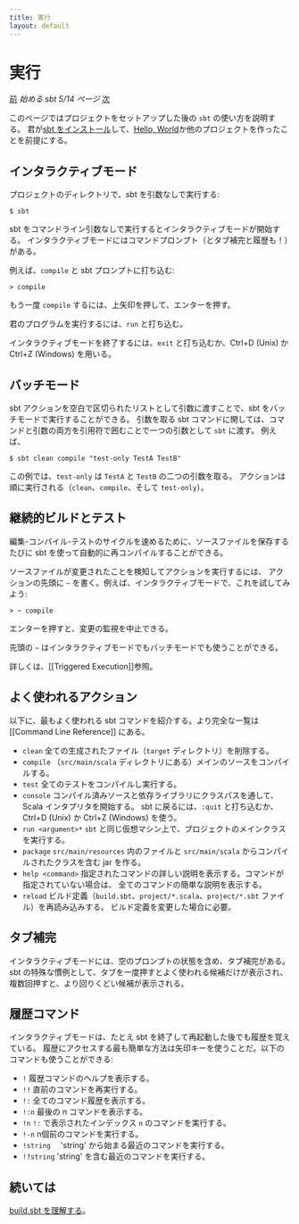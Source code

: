 ```yaml
---
title: 実行
layout: default
---
```


# 実行

[前](../directories) _始める sbt 5/14 ページ_ [次](../basic-def)

このページではプロジェクトをセットアップした後の `sbt` の使い方を説明する。
君が[sbt をインストール](../setup)して、[Hello, World](../hello)か他のプロジェクトを作ったことを前提にする。

## インタラクティブモード

プロジェクトのディレクトリで、sbt を引数なしで実行する:

```text
$ sbt
```

sbt をコマンドライン引数なしで実行するとインタラクティブモードが開始する。
インタラクティブモードにはコマンドプロンプト（とタブ補完と履歴も！）がある。

例えば、`compile` と sbt プロンプトに打ち込む:

```text
> compile
```

もう一度 `compile` するには、上矢印を押して、エンターを押す。

君のプログラムを実行するには、`run` と打ち込む。

インタラクティブモードを終了するには、`exit` と打ち込むか、Ctrl+D (Unix) か Ctrl+Z (Windows) を用いる。

## バッチモード

sbt アクションを空白で区切られたリストとして引数に渡すことで、sbt をバッチモードで実行することができる。
引数を取る sbt コマンドに関しては、コマンドと引数の両方を引用符で囲むことで一つの引数として `sbt` に渡す。
例えば、

```text
$ sbt clean compile "test-only TestA TestB"
```

この例では、`test-only` は `TestA` と `TestB` の二つの引数を取る。
アクションは順に実行される（`clean`、`compile`、そして `test-only`）。

## 継続的ビルドとテスト

編集-コンパイル-テストのサイクルを速めるために、ソースファイルを保存するたびに
sbt を使って自動的に再コンパイルすることができる。

ソースファイルが変更されたことを検知してアクションを実行するには、
アクションの先頭に `~` を書く。例えば、インタラクティブモードで、これを試してみよう:

```text
> ~ compile
```

エンターを押すと、変更の監視を中止できる。

先頭の `~` はインタラクティブモードでもバッチモードでも使うことができる。

詳しくは、[[Triggered Execution]]参照。

## よく使われるアクション

以下に、最もよく使われる sbt コマンドを紹介する。より完全な一覧は [[Command Line Reference]] にある。

* `clean`
  全ての生成されたファイル（`target` ディレクトリ）を削除する。
* `compile`
  （`src/main/scala` ディレクトリにある）メインのソースをコンパイルする。
* `test`
  全てのテストをコンパイルし実行する。
* `console`
  コンパイル済みソースと依存ライブラリにクラスパスを通して、Scala インタプリタを開始する。
  sbt に戻るには、`:quit` と打ち込むか、Ctrl+D (Unix) か Ctrl+Z (Windows) を使う。
* `run <argument>*`
  `sbt` と同じ仮想マシン上で、プロジェクトのメインクラスを実行する。
* `package`
  `src/main/resources` 内のファイルと `src/main/scala` からコンパイルされたクラスを含む jar を作る。
* `help <command>`
  指定されたコマンドの詳しい説明を表示する。コマンドが指定されていない場合は、
  全てのコマンドの簡単な説明を表示する。
* `reload`
  ビルド定義（`build.sbt`、`project/*.scala`、`project/*.sbt` ファイル）を再読み込みする。
  ビルド定義を変更した場合に必要。
  
## タブ補完

インタラクティブモードには、空のプロンプトの状態を含め、タブ補完がある。
sbt の特殊な慣例として、タブを一度押すとよく使われる候補だけが表示され、
複数回押すと、より回りくどい候補が表示される。

## 履歴コマンド

インタラクティブモードは、たとえ sbt を終了して再起動した後でも履歴を覚えている。
履歴にアクセスする最も簡単な方法は矢印キーを使うことだ。以下のコマンドも使うことができる:

 * `!`
  履歴コマンドのヘルプを表示する。
 * `!!`
  直前のコマンドを再実行する。
 * `!:`
  全てのコマンド履歴を表示する。
 * `!:n`
  最後の n コマンドを表示する。
 * `!n`
  `!:` で表示されたインデックス `n` のコマンドを実行する。
 * `!-n`
  n個前のコマンドを実行する。
 * `!string`
 　'string' から始まる最近のコマンドを実行する。
 * `!?string`
  'string' を含む最近のコマンドを実行する。

## 続いては

[build.sbt を理解する](../basic-def)。
